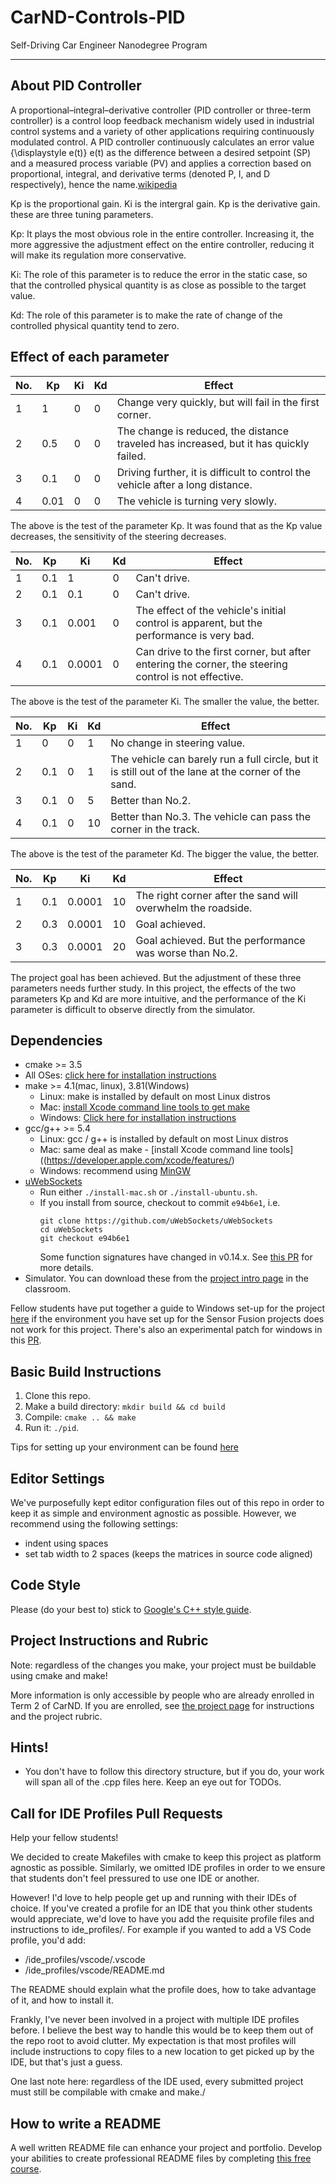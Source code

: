 # CarND-Controls-PID
Self-Driving Car Engineer Nanodegree Program

---
## About PID Controller

A proportional–integral–derivative controller (PID controller or three-term controller) is a control loop feedback mechanism widely used in industrial control systems and a variety of other applications requiring continuously modulated control. A PID controller continuously calculates an error value {\displaystyle e(t)} e(t) as the difference between a desired setpoint (SP) and a measured process variable (PV) and applies a correction based on proportional, integral, and derivative terms (denoted P, I, and D respectively), hence the name.[wikipedia](https://en.wikipedia.org/wiki/PID_controller)

Kp is the proportional gain. Ki is the intergral gain. Kp is the derivative gain. these are three tuning parameters.

Kp: It plays the most obvious role in the entire controller. Increasing it, the more aggressive the adjustment effect on the entire controller, reducing it will make its regulation more conservative.

Ki: The role of this parameter is to reduce the error in the static case, so that the controlled physical quantity is as close as possible to the target value.

Kd: The role of this parameter is to make the rate of change of the controlled physical quantity tend to zero.

## Effect of each parameter

No.|Kp|Ki|Kd|Effect
--|--|--|--|--
1|1|0|0|Change very quickly, but will fail in the first corner.
2|0.5|0|0|The change is reduced, the distance traveled has increased, but it has quickly failed.
3|0.1|0|0|Driving further, it is difficult to control the vehicle after a long distance.
4|0.01|0|0|The vehicle is turning very slowly.

The above is the test of the parameter Kp. It was found that as the Kp value decreases, the sensitivity of the steering decreases.

No.|Kp|Ki|Kd|Effect
--|--|--|--|--
1|0.1|1|0|Can't drive.
2|0.1|0.1|0|Can't drive.
3|0.1|0.001|0|The effect of the vehicle's initial control is apparent, but the performance is very bad.
4|0.1|0.0001|0|Can drive to the first corner, but after entering the corner, the steering control is not effective.

The above is the test of the parameter Ki. The smaller the value, the better.

No.|Kp|Ki|Kd|Effect
--|--|--|--|--
1|0|0|1|No change in steering value.
2|0.1|0|1|The vehicle can barely run a full circle, but it is still out of the lane at the corner of the sand.
3|0.1|0|5|Better than No.2.
4|0.1|0|10|Better than No.3. The vehicle can pass the corner in the track.

The above is the test of the parameter Kd. The bigger the value, the better.

No.|Kp|Ki|Kd|Effect
--|--|--|--|--
1|0.1|0.0001|10|The right corner after the sand will overwhelm the roadside.
2|0.3|0.0001|10|Goal achieved.
3|0.3|0.0001|20|Goal achieved. But the performance was worse than No.2.

The project goal has been achieved. But the adjustment of these three parameters needs further study. In this project, the effects of the two parameters Kp and Kd are more intuitive, and the performance of the Ki parameter is difficult to observe directly from the simulator.


## Dependencies

* cmake >= 3.5
 * All OSes: [click here for installation instructions](https://cmake.org/install/)
* make >= 4.1(mac, linux), 3.81(Windows)
  * Linux: make is installed by default on most Linux distros
  * Mac: [install Xcode command line tools to get make](https://developer.apple.com/xcode/features/)
  * Windows: [Click here for installation instructions](http://gnuwin32.sourceforge.net/packages/make.htm)
* gcc/g++ >= 5.4
  * Linux: gcc / g++ is installed by default on most Linux distros
  * Mac: same deal as make - [install Xcode command line tools]((https://developer.apple.com/xcode/features/)
  * Windows: recommend using [MinGW](http://www.mingw.org/)
* [uWebSockets](https://github.com/uWebSockets/uWebSockets)
  * Run either `./install-mac.sh` or `./install-ubuntu.sh`.
  * If you install from source, checkout to commit `e94b6e1`, i.e.
    ```
    git clone https://github.com/uWebSockets/uWebSockets 
    cd uWebSockets
    git checkout e94b6e1
    ```
    Some function signatures have changed in v0.14.x. See [this PR](https://github.com/udacity/CarND-MPC-Project/pull/3) for more details.
* Simulator. You can download these from the [project intro page](https://github.com/udacity/self-driving-car-sim/releases) in the classroom.

Fellow students have put together a guide to Windows set-up for the project [here](https://s3-us-west-1.amazonaws.com/udacity-selfdrivingcar/files/Kidnapped_Vehicle_Windows_Setup.pdf) if the environment you have set up for the Sensor Fusion projects does not work for this project. There's also an experimental patch for windows in this [PR](https://github.com/udacity/CarND-PID-Control-Project/pull/3).

## Basic Build Instructions

1. Clone this repo.
2. Make a build directory: `mkdir build && cd build`
3. Compile: `cmake .. && make`
4. Run it: `./pid`. 

Tips for setting up your environment can be found [here](https://classroom.udacity.com/nanodegrees/nd013/parts/40f38239-66b6-46ec-ae68-03afd8a601c8/modules/0949fca6-b379-42af-a919-ee50aa304e6a/lessons/f758c44c-5e40-4e01-93b5-1a82aa4e044f/concepts/23d376c7-0195-4276-bdf0-e02f1f3c665d)

## Editor Settings

We've purposefully kept editor configuration files out of this repo in order to
keep it as simple and environment agnostic as possible. However, we recommend
using the following settings:

* indent using spaces
* set tab width to 2 spaces (keeps the matrices in source code aligned)

## Code Style

Please (do your best to) stick to [Google's C++ style guide](https://google.github.io/styleguide/cppguide.html).

## Project Instructions and Rubric

Note: regardless of the changes you make, your project must be buildable using
cmake and make!

More information is only accessible by people who are already enrolled in Term 2
of CarND. If you are enrolled, see [the project page](https://classroom.udacity.com/nanodegrees/nd013/parts/40f38239-66b6-46ec-ae68-03afd8a601c8/modules/f1820894-8322-4bb3-81aa-b26b3c6dcbaf/lessons/e8235395-22dd-4b87-88e0-d108c5e5bbf4/concepts/6a4d8d42-6a04-4aa6-b284-1697c0fd6562)
for instructions and the project rubric.

## Hints!

* You don't have to follow this directory structure, but if you do, your work
  will span all of the .cpp files here. Keep an eye out for TODOs.

## Call for IDE Profiles Pull Requests

Help your fellow students!

We decided to create Makefiles with cmake to keep this project as platform
agnostic as possible. Similarly, we omitted IDE profiles in order to we ensure
that students don't feel pressured to use one IDE or another.

However! I'd love to help people get up and running with their IDEs of choice.
If you've created a profile for an IDE that you think other students would
appreciate, we'd love to have you add the requisite profile files and
instructions to ide_profiles/. For example if you wanted to add a VS Code
profile, you'd add:

* /ide_profiles/vscode/.vscode
* /ide_profiles/vscode/README.md

The README should explain what the profile does, how to take advantage of it,
and how to install it.

Frankly, I've never been involved in a project with multiple IDE profiles
before. I believe the best way to handle this would be to keep them out of the
repo root to avoid clutter. My expectation is that most profiles will include
instructions to copy files to a new location to get picked up by the IDE, but
that's just a guess.

One last note here: regardless of the IDE used, every submitted project must
still be compilable with cmake and make./

## How to write a README
A well written README file can enhance your project and portfolio.  Develop your abilities to create professional README files by completing [this free course](https://www.udacity.com/course/writing-readmes--ud777).

